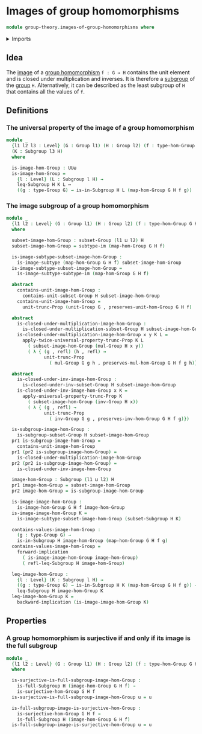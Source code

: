 # Images of group homomorphisms

```agda
module group-theory.images-of-group-homomorphisms where
```

<details><summary>Imports</summary>

```agda
open import foundation.dependent-pair-types
open import foundation.identity-types
open import foundation.images
open import foundation.logical-equivalences
open import foundation.propositional-truncations
open import foundation.universal-property-image
open import foundation.universe-levels

open import group-theory.full-subgroups
open import group-theory.groups
open import group-theory.homomorphisms-groups
open import group-theory.subgroups
open import group-theory.subsets-groups
open import group-theory.surjective-group-homomorphisms
```

</details>

## Idea

The [image](foundation.images.md) of a
[group homomorphism](group-theory.homomorphisms-groups.md) `f : G → H` contains
the unit element and is closed under multiplication and inverses. It is
therefore a [subgroup](group-theory.subgroups.md) of the
[group](group-theory.groups.md) `H`. Alternatively, it can be described as the
least subgroup of `H` that contains all the values of `f`.

## Definitions

### The universal property of the image of a group homomorphism

```agda
module _
  {l1 l2 l3 : Level} (G : Group l1) (H : Group l2) (f : type-hom-Group G H)
  (K : Subgroup l3 H)
  where

  is-image-hom-Group : UUω
  is-image-hom-Group =
    {l : Level} (L : Subgroup l H) →
    leq-Subgroup H K L ↔
    ((g : type-Group G) → is-in-Subgroup H L (map-hom-Group G H f g))
```

### The image subgroup of a group homomorphism

```agda
module _
  {l1 l2 : Level} (G : Group l1) (H : Group l2) (f : type-hom-Group G H)
  where

  subset-image-hom-Group : subset-Group (l1 ⊔ l2) H
  subset-image-hom-Group = subtype-im (map-hom-Group G H f)

  is-image-subtype-subset-image-hom-Group :
    is-image-subtype (map-hom-Group G H f) subset-image-hom-Group
  is-image-subtype-subset-image-hom-Group =
    is-image-subtype-subtype-im (map-hom-Group G H f)

  abstract
    contains-unit-image-hom-Group :
      contains-unit-subset-Group H subset-image-hom-Group
    contains-unit-image-hom-Group =
      unit-trunc-Prop (unit-Group G , preserves-unit-hom-Group G H f)

  abstract
    is-closed-under-multiplication-image-hom-Group :
      is-closed-under-multiplication-subset-Group H subset-image-hom-Group
    is-closed-under-multiplication-image-hom-Group x y K L =
      apply-twice-universal-property-trunc-Prop K L
        ( subset-image-hom-Group (mul-Group H x y))
        ( λ { (g , refl) (h , refl) →
              unit-trunc-Prop
                ( mul-Group G g h , preserves-mul-hom-Group G H f g h)})

  abstract
    is-closed-under-inv-image-hom-Group :
      is-closed-under-inv-subset-Group H subset-image-hom-Group
    is-closed-under-inv-image-hom-Group x K =
      apply-universal-property-trunc-Prop K
        ( subset-image-hom-Group (inv-Group H x))
        ( λ { (g , refl) →
              unit-trunc-Prop
                ( inv-Group G g , preserves-inv-hom-Group G H f g)})

  is-subgroup-image-hom-Group :
    is-subgroup-subset-Group H subset-image-hom-Group
  pr1 is-subgroup-image-hom-Group =
    contains-unit-image-hom-Group
  pr1 (pr2 is-subgroup-image-hom-Group) =
    is-closed-under-multiplication-image-hom-Group
  pr2 (pr2 is-subgroup-image-hom-Group) =
    is-closed-under-inv-image-hom-Group

  image-hom-Group : Subgroup (l1 ⊔ l2) H
  pr1 image-hom-Group = subset-image-hom-Group
  pr2 image-hom-Group = is-subgroup-image-hom-Group

  is-image-image-hom-Group :
    is-image-hom-Group G H f image-hom-Group
  is-image-image-hom-Group K =
    is-image-subtype-subset-image-hom-Group (subset-Subgroup H K)

  contains-values-image-hom-Group :
    (g : type-Group G) →
    is-in-Subgroup H image-hom-Group (map-hom-Group G H f g)
  contains-values-image-hom-Group =
    forward-implication
      ( is-image-image-hom-Group image-hom-Group)
      ( refl-leq-Subgroup H image-hom-Group)

  leq-image-hom-Group :
    {l : Level} (K : Subgroup l H) →
    ((g : type-Group G) → is-in-Subgroup H K (map-hom-Group G H f g)) →
    leq-Subgroup H image-hom-Group K
  leq-image-hom-Group K =
    backward-implication (is-image-image-hom-Group K)
```

## Properties

### A group homomorphism is surjective if and only if its image is the full subgroup

```agda
module _
  {l1 l2 : Level} (G : Group l1) (H : Group l2) (f : type-hom-Group G H)
  where

  is-surjective-is-full-subgroup-image-hom-Group :
    is-full-Subgroup H (image-hom-Group G H f) →
    is-surjective-hom-Group G H f
  is-surjective-is-full-subgroup-image-hom-Group u = u

  is-full-subgroup-image-is-surjective-hom-Group :
    is-surjective-hom-Group G H f →
    is-full-Subgroup H (image-hom-Group G H f)
  is-full-subgroup-image-is-surjective-hom-Group u = u
```

